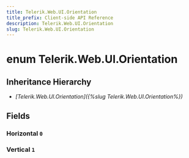 ```yaml
---
title: Telerik.Web.UI.Orientation
title_prefix: Client-side API Reference
description: Telerik.Web.UI.Orientation
slug: Telerik.Web.UI.Orientation
---
```


# enum Telerik.Web.UI.Orientation

## Inheritance Hierarchy

* *[Telerik.Web.UI.Orientation]({%slug Telerik.Web.UI.Orientation%})*

## Fields

### Horizontal `0`

### Vertical `1`


